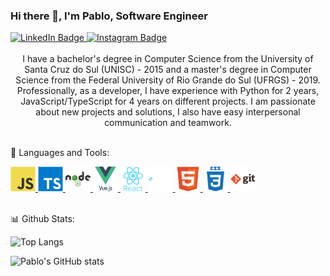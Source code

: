 ### Hi there 👋, I'm Pablo, Software Engineer

<div id="badges">
  <a href="https://www.linkedin.com/in/pablo-felipe-leonhart/">
    <img src="https://img.shields.io/badge/LinkedIn-blue?style=for-the-badge&logo=linkedin&logoColor=white" alt="LinkedIn Badge"/>
  </a>
  <a href="https://www.instagram.com/pablofleonhart/">
    <img src="https://img.shields.io/badge/Instagram-E4405F?style=for-the-badge&logo=instagram&logoColor=white" alt="Instagram Badge"/>
  </a>
</div>
<br>

<div align="center" >
I have a bachelor's degree in Computer Science from the University of Santa Cruz do Sul (UNISC) - 2015 and a master's degree in Computer Science from the Federal University of Rio Grande do Sul (UFRGS) - 2019. Professionally, as a developer, I have experience with Python for 2 years, JavaScript/TypeScript for 4 years on different projects. I am passionate about new projects and solutions, I also have easy interpersonal communication and teamwork.
</div>
<br>

🔨 Languages and Tools:
<div>
  <a href="https://developer.mozilla.org/en-US/docs/Web/JavaScript">
    <img src="https://github.com/devicons/devicon/blob/master/icons/javascript/javascript-original.svg" title="JavaScript" alt="JavaScript" width="40" height="40"/>
  </a>
  <a href="https://www.typescriptlang.org">
    <img src="https://github.com/devicons/devicon/blob/master/icons/typescript/typescript-original.svg" title="TypeScript" alt="TypeScript" width="40" height="40"/>
  </a>
  <a href="https://nodejs.org/en">
    <img src="https://github.com/devicons/devicon/blob/master/icons/nodejs/nodejs-original-wordmark.svg" title="Node.js" alt="Node.js" width="40" height="40"/>
  </a>
  <a href="https://vuejs.org">
    <img src="https://github.com/devicons/devicon/blob/master/icons/vuejs/vuejs-original-wordmark.svg" title="Vue" alt="Vue" width="40" height="40"/>
  </a>
  <a href="https://reactjs.org">
    <img src="https://github.com/devicons/devicon/blob/master/icons/react/react-original-wordmark.svg" title="React" alt="React" width="40" height="40"/>
  </a>
  <a href="https://tailwindcss.com">
    <img src="https://github.com/devicons/devicon/blob/master/icons/tailwindcss/tailwindcss-original-wordmark.svg" title="Tailwindcss" **alt="Tailwindcss" width="40" height="40"/>
  </a>
  <a href="https://developer.mozilla.org/en-US/docs/Glossary/HTML5">
    <img src="https://github.com/devicons/devicon/blob/master/icons/html5/html5-original.svg" title="HTML5" alt="HTML" width="40" height="40"/>
  </a>
  <a href="https://developer.mozilla.org/en-US/docs/Web/CSS">
    <img src="https://github.com/devicons/devicon/blob/master/icons/css3/css3-plain-wordmark.svg"  title="CSS3" alt="CSS" width="40" height="40"/>
  </a>
  <a href="https://git-scm.com">
    <img src="https://github.com/devicons/devicon/blob/master/icons/git/git-original-wordmark.svg" title="Git" **alt="Git" width="40" height="40"/>
  </a>
</div>
<br>

📊 Github Stats:

![Top Langs](https://github-readme-stats.vercel.app/api/top-langs/?username=pablofleonhart&layout=compact&theme=gotham)

![Pablo's GitHub stats](https://github-readme-stats.vercel.app/api?username=pablofleonhart&theme=gotham&show_icons=true)

<!--
[![GitHub Streak](http://github-readme-streak-stats.herokuapp.com?user=pablofleonhart&theme=tokyonight_duo)](https://git.io/streak-stats)

![trophy](https://github-profile-trophy.vercel.app/?username=pablofleonhart&theme=onedark&theme=dark_dimmed&no-frame=true&column=4&margin-w=15&margin-h=15)

![visitor badge](https://visitor-badge.glitch.me/badge?page_id=pablofleonhart&left_color=blue&right_color=green&left_text=Hello%20Visitors)
-->
<!--
**pablofleonhart/pablofleonhart** is a ✨ _special_ ✨ repository because its `README.md` (this file) appears on your GitHub profile.

Here are some ideas to get you started:

- 🔭 I’m currently working on ...
- 🌱 I’m currently learning ...
- 👯 I’m looking to collaborate on ...
- 🤔 I’m looking for help with ...
- 💬 Ask me about ...
- 📫 How to reach me: ...
- 😄 Pronouns: ...
- ⚡ Fun fact: ...
-->

